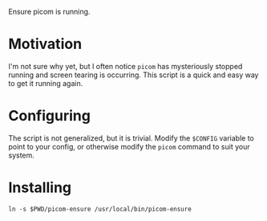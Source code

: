 Ensure picom is running.

# Motivation

I'm not sure why yet, but I often notice `picom` has mysteriously stopped
running and screen tearing is occurring. This script is a quick and easy way to
get it running again.


# Configuring

The script is not generalized, but it is trivial. Modify the `$CONFIG` variable
to point to your config, or otherwise modify the `picom` command to suit your
system.


# Installing

```
ln -s $PWD/picom-ensure /usr/local/bin/picom-ensure
```
